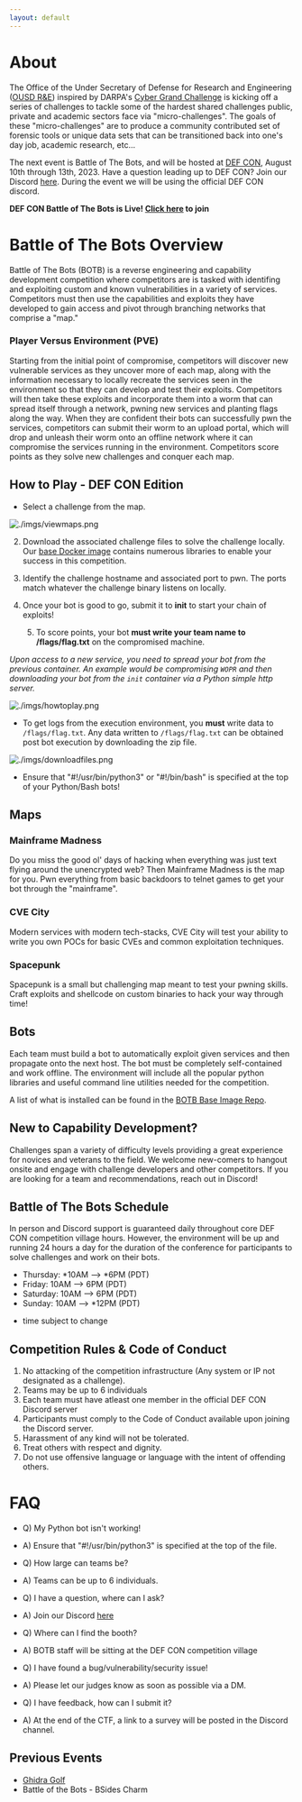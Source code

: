 ```yaml
---
layout: default
---
```


# About
The Office of the Under Secretary of Defense for Research and Engineering ([OUSD R&E](https://www.cto.mil/)) inspired by DARPA's [Cyber Grand Challenge](https://www.darpa.mil/program/cyber-grand-challenge) is kicking off a series of challenges to tackle some of the hardest shared challenges public, private and academic sectors face via  "micro-challenges".
The goals of these "micro-challenges" are to produce a community contributed set of forensic tools or unique data sets that can be transitioned back into one's day job, academic research, etc...

The next event is Battle of The Bots, and will be hosted at [DEF CON]([https://bsidescharm.org](https://defcon.org/)), August 10th through 13th, 2023.
Have a question leading up to DEF CON? Join our Discord [here](https://www.discord.gg/PJEHwFFdzk). During the event we will be using the official DEF CON discord.


**DEF CON Battle of The Bots is Live! [Click here](https://ctfd.battleofthebots.net) to join**

# Battle of The Bots Overview
Battle of The Bots (BOTB) is a reverse engineering and capability development competition where competitors are is tasked with identifing and exploiting custom and known vulnerabilities in a variety of services. Competitors must then use the capabilities and exploits they have developed to gain access and pivot through  branching networks that comprise a "map."

### Player Versus Environment (PVE)
Starting from the initial point of compromise, competitors will discover new vulnerable services as they uncover more of each map, along with the information necessary to locally recreate the services seen in the environment so that they can develop and test their exploits.
Competitors will then take these exploits and incorporate them into a worm that can spread itself through a network, pwning new services and planting flags along the way.
When they are confident their bots can successfully pwn the services, competitors can submit their worm to an upload portal, which will drop and unleash their worm onto an offline network where it can compromise the services running in the environment.
Competitors score points as they solve new challenges and conquer each map.

## How to Play - DEF CON Edition

* Select a challenge from the map.

![./imgs/viewmaps.png](./imgs/viewmaps.png)

2. Download the associated challenge files to solve the challenge locally.
Our [base Docker image](https://github.com/battleofthebots/botb-base-image) contains numerous libraries to enable your success in this competition.

3. Identify the challenge hostname and associated port to pwn. The ports match whatever the challenge binary listens on locally.

4. Once your bot is good to go, submit it to **init** to start your chain of exploits! 

    5. To score points, your bot **must write your team name to /flags/flag.txt** on the compromised machine.

*Upon access to a new service, you need to spread your bot from the previous container. An example would be compromising `WOPR` and then downloading your bot from the `init` container via a Python simple http server.*


![./imgs/howtoplay.png](./imgs/howtoplay.png)


* To get logs from the execution environment, you **must** write data  to `/flags/flag.txt`.
Any data written to `/flags/flag.txt` can be obtained post bot execution by downloading the zip file.

![./imgs/downloadfiles.png](./imgs/downloadfiles.png)


* Ensure that "#!/usr/bin/python3" or "#!/bin/bash" is specified at the top of your Python/Bash bots!

## Maps

### Mainframe Madness
Do you miss the good ol' days of hacking when everything was just text flying around the unencrypted web? Then Mainframe Madness is the map for you. Pwn everything from basic backdoors to telnet games to get your bot through the "mainframe".

### CVE City
Modern services with modern tech-stacks, CVE City will test your ability to write you own POCs for basic CVEs and common exploitation techniques.

### Spacepunk
Spacepunk is a small but challenging map meant to test your pwning skills. Craft exploits and shellcode on custom binaries to hack your way through time!

## Bots
Each team must build a bot to automatically exploit given services and then propagate onto the next host. The bot must be completely self-contained and work offline. The environment will include all the popular python libraries and useful command line utilities needed for the competition.

A list of what is installed can be found in the [BOTB Base Image Repo](https://github.com/battleofthebots/botb-base-image).

## New to Capability Development?
Challenges span a variety of difficulty levels providing a great experience for novices and veterans to the field. We welcome new-comers to hangout onsite and engage with challenge developers and other competitors. If you are looking for a team and recommendations, reach out in Discord!

## Battle of The Bots Schedule
In person and Discord support is guaranteed daily throughout core DEF CON competition village hours. However, the environment will be up and running 24 hours a day for the duration of the conference for participants to solve challenges and work on their bots.

- Thursday: *10AM --> *6PM (PDT)
- Friday: 10AM --> 6PM (PDT)
- Saturday: 10AM --> 6PM (PDT)
- Sunday: 10AM --> *12PM (PDT)

* time subject to change

## Competition Rules & Code of Conduct
1. No attacking of the competition infrastructure (Any system or IP not designated as a challenge).
2. Teams may be up to 6 individuals
3. Each team must have atleast one member in the official DEF CON Discord server
4. Participants must comply to the Code of Conduct available upon joining the Discord server.
5. Harassment of any kind will not be tolerated.
6. Treat others with respect and dignity.
7. Do not use offensive language or language with the intent of offending others.

# FAQ
* Q) My Python bot isn't working!
* A) Ensure that "#!/usr/bin/python3" is specified at the top of the file.

* Q) How large can teams be?
* A) Teams can be up to 6 individuals.

* Q) I have a question, where can I ask?
* A) Join our Discord [here](https://www.discord.gg/PJEHwFFdzk)

* Q) Where can I find the booth?
* A) BOTB staff will be sitting at the DEF CON competition village

* Q) I have found a bug/vulnerability/security issue!
* A) Please let our judges know as soon as possible via a DM.

* Q) I have feedback, how can I submit it?
* A) At the end of the CTF, a link to  a survey will be posted in the Discord channel.

## Previous Events
* [Ghidra Golf](https://ghidra.golf)
* Battle of the Bots - BSides Charm
